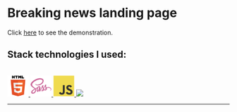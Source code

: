 # Breaking news landing page

Click [here](https://alyonkaradchuk.github.io/test-task-nanutru/) to see the demonstration.

<h2>Stack technologies I used:</h2>
<br>
<a href="https://developer.mozilla.org/ru/docs/Web/HTML">
  <img src="https://raw.githubusercontent.com/devicons/devicon/master/icons/html5/html5-original-wordmark.svg" height="48"/>
</a> <a href="https://sass-lang.com/">
  <img src="https://raw.githubusercontent.com/devicons/devicon/master/icons/sass/sass-original.svg" height="48"/>
</a> <a href="https://developer.mozilla.org/ru/docs/Web/JavaScript">
  <img src="https://raw.githubusercontent.com/devicons/devicon/master/icons/javascript/javascript-original.svg" height="48"/>
</a> <a href="https://avivi.pro/ua/blog/metodologiya-bem-v-deystvii/">
  <img src="https://iconape.com/wp-content/files/gl/43407/svg/bem.svg" height="48"/>
</a>

---
<br>
